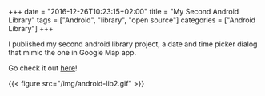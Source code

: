 +++
date = "2016-12-26T10:23:15+02:00"
title = "My Second Android Library"
tags = ["Android", "library", "open source"]
categories = ["Android Library"]
+++

I published my second android library project, a date and time picker dialog that mimic the one in Google Map app.

Go check it out [here](https://github.com/lvguowei/CombinedDateTimePickerDialog)!

{{< figure src="/img/android-lib2.gif" >}}
